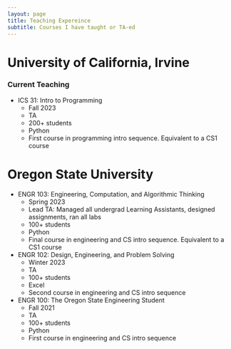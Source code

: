 ```yaml
---
layout: page
title: Teaching Expereince
subtitle: Courses I have taught or TA-ed
---
```


# University of California, Irvine
### Current Teaching
- ICS 31: Intro to Programming
  - Fall 2023
  - TA
  - 200+ students
  - Python
  - First course in programming intro sequence. Equivalent to a CS1 course

# Oregon State University
- ENGR 103: Engineering, Computation, and Algorithmic Thinking
  - Spring 2023
  - Lead TA: Managed all undergrad Learning Assistants, designed assignments, ran all labs
  - 100+ students
  - Python
  - Final course in engineering and CS intro sequence. Equivalent to a CS1 course
- ENGR 102: Design, Engineering, and Problem Solving
  - Winter 2023
  - TA
  - 100+ students
  - Excel
  - Second course in engineering and CS intro sequence
- ENGR 100: The Oregon State Engineering Student
  - Fall 2021
  - TA
  - 100+ students
  - Python
  - First course in engineering and CS intro sequence
